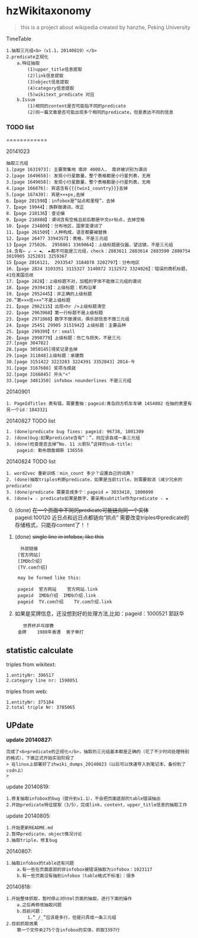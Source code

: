 

hzWikitaxonomy
==============
>this is a project about wikipedia
>created by hanzhe, Peking University

TimeTable

    1.抽取三元组<b>（v1.1，20140819）</b>
    2.predicate正规化
        a.特征抽取
            (1)upper_title信息提取
            (2)link信息提取
            (3)object信息提取
            (4)category信息提取
            (5)wikitext_predicate 对应
        b.Issue
            (1)相同的content是否可能指不同的predicate
            (2)同一篇文章是否可能出现多个相同的predicate，但是表达不同的信息


### TODO list


============

20141023

    抽取三元组
    1.[page 1631973]: 主要聚集地 南非 4000人， 南非被识别为谓词
    2.[page 1649658]: 发现小行星数量，整个表格都是小行星列表，无用
    3.[page 1649658]: 发现小行星数量，整个表格都是小行星列表，无用
    4.[page 166876]: 宾语含有{{{twin1_country}}}去掉
    5.[page 167439]: 宾是×××px,去掉
    6.【page 201598】：infobox是“站点和里程”，去掉
    7.【page 19944】：族群做谓词，改正
    8.【page 210136】：查论编
    9.【page 218888】：谓词含有空格且前后都是中文or标点，去掉空格
    10.【page 234809】：分布地区，国家变谓词了
    11.【page 261509】：人种构成，语言都要被替换
    12.【page 26477 3394357】：表格，不是三元组
    13【page 275026， 2958861 3369864】：上级标题是仪器，望远镜，不是三元组
    14.含有← ↙ → ◄， ►都不可能是三元组，check：2883611 2883614 2883590 2880754 3019905 3252031 3259367
    15【page 2816121， 2933547 3184078 3202797】：分布地区
    16.【page 2824 3103351 3115327 3140872 3132572 3324026】：错误的商机标题，41任美国总统
    17.【page 2828】：上级标题不对，加粗的字体不能做三元组的谓词
    18.【page 2939419】：上级标题：机构沿革
    19.【page 2952445】：非正确的上级标题
    20.”第×××任×××“不是上级标题
    21.【page 2962115】出现<hr />上级标题清空
    22.【page 2963968】第一行标题不是上级标题
    23.【page 2971068】数字不做谓词，俱乐部信息不做三元组
    24.【page 25451 29905 3151942】上级标题：主要品种
    25.【page 299399】tr：small
    26.【page 2998779】上级标题：伤亡与损失，不是三元
    27.[page 304782]
    28.[page 3050145]得奖记录去掉
    29.[page 311848]上级标题：承建商
    30.[page 3151422 3223283 3224391 3352843] 2014-今
    31.[page 3167608] 奖项与成就
    32.[page 3166845] 开头"<"
    33.[page 3481350] infobox nounderlines 不是三元组




20140901 

    1. PageIdTitles 表有错，需要重抽：pageid:青岛四方机车车辆 1454802 在抽的表里有另一个id：1843321

    
20140827 TODO list

    1. (done)predicate bug fixes: pageid: 96738, 1001309
    2. (done)bug:如果predicate含有“：”，则应该自成一条三元组
    3. (done)检查是否去掉“No. 11 火箭队”这样的sub-title:
        pageid: 勒布朗詹姆斯 136558


20140824 TODO list
    
    1. word2vec 重新训练：min_count 多少？设置自己的词典？
    2. (done)抽取triples判断predicate，如果是当前title，则需要取消（减少冗余的predicate）
    3. (done)predicate 需要变成多个：pageid = 3033418, 1000090
    4. (done)★ ☆ predicate如果是数字，要采用subtitle作为predicate ☆ ★ 

0. (done) <del>在一个页面中不同的predicate可能链向同一个实体</del> <br />
        pageid:100120 近日点和远日点都链向“拱点”
        需要改变triples中predicate的存储格式，只能存content了！！

1. (done) <del>single line in infobox, like this </del>

         外部链接
        [官方网站]
        [IMDb介绍]
        [TV.com介绍]
        
        may be formed like this:
        
        pageid	官方网站	官方网站.link
        pageid  IMDb介绍	IMDb介绍.link
        pageid	TV.com介绍	TV.com介绍.link

2. 如果是奖牌信息，还没想到好的处理方法,比如：pageid：1000521 郭跃华

          世界杯乒乓球赛
        金牌    1980年香港  男子单打

## statistic calculate

triples from wikitext:

    1.entityNr: 396517
    2.category line nr: 1598051

triples from web:

    1.entityNr: 375104
    2.total triple Nr: 3785065


## UPdate

<b>update 20140827:</b>

    完成了<b>predicate的正规化</b>，抽取的三元组基本都是正确的（花了不少时间处理特别的格式），下面正式开始实验阶段了
    > 在linux上部署好了zhwiki_dumps_20140823（以后可以快速导入到笔记本，备份到了csdn上）
    > 

update 20140819:

    1.修复抽取infobox的bug（提升到v1.1），不会把页面底部的table错误抽出
    2.开始predicate特征提取（3/5），完成link，content，upper_title信息的抽取工作

update 20140805:

    1.开始更新README.md
    2.暂停predicate，object情况讨论
    3.抽取triple，修复bug

20140807:

    1.抽取infobox的table还有问题
        a.有一些在页面底部的非infobox被错误抽取为infobox：1023117
        b.有一些页面没有抽到infobox（table格式不标准）：很多

20140818:

    1.开始整体抓取，暂时停止对html页面的抽取，进行下面的操作
        a.之后再修改抽取问题
        b.目前问题：
            1.“_/_”应该是多行，但是只弄成一条三元组
    2.目前抓取效果
        第一个文件夹275个含infobox的实体，抓取3397行
